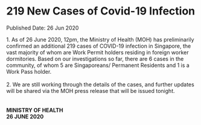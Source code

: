 <html>
    <meta http-equiv="Content-Type" content="text/html; charset=utf-8"/>
    <meta charset="utf-8"/>
    <title>219 New Cases of Covid-19 Infection</title>
    <body><h1>219 New Cases of Covid-19 Infection</h1>
    <p>Published Date: 26 Jun 2020</p> 1. As of 26 June 2020, 12pm, the Ministry of Health (MOH) has preliminarily confirmed an additional 219 cases of COVID-19 infection in Singapore, the vast majority of whom are Work Permit holders residing in foreign worker dormitories. Based on our investigations so far, there are 6 cases in the community, of whom 5 are Singaporeans/ Permanent Residents and 1 is a Work Pass holder.
<br>
<br>2. We are still working through the details of the cases, and further updates will be shared via the MOH press release that will be issued tonight. 
<br>
<br>
<br><strong>MINISTRY OF HEALTH
<br>26 JUNE 2020</strong></body>
</html>